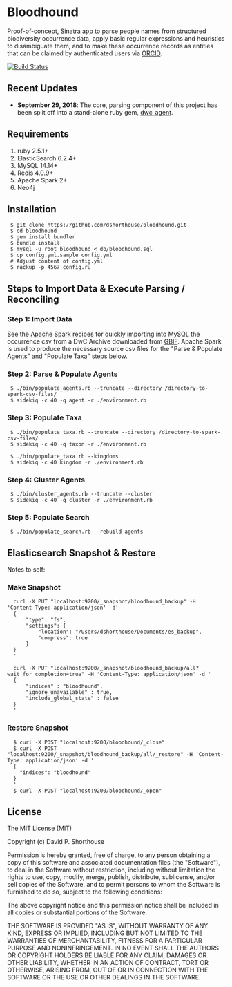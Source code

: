 # Bloodhound
Proof-of-concept, Sinatra app to parse people names from structured biodiversity occurrence data, apply basic regular expressions and heuristics to disambiguate them, and to make these occurrence records as entities that can be claimed by authenticated users via [ORCID](https://orcid.org).

[![Build Status](https://travis-ci.org/dshorthouse/bloodhound.svg?branch=master)](https://travis-ci.org/dshorthouse/bloodhound)

## Recent Updates

- **September 29, 2018**: The core, parsing component of this project has been split off into a stand-alone ruby gem, [dwc_agent](https://rubygems.org/gems/dwc_agent).

## Requirements

1. ruby 2.5.1+
2. ElasticSearch 6.2.4+
3. MySQL 14.14+
4. Redis 4.0.9+
5. Apache Spark 2+
6. Neo4j

## Installation

     $ git clone https://github.com/dshorthouse/bloodhound.git
     $ cd bloodhound
     $ gem install bundler
     $ bundle install
     $ mysql -u root bloodhound < db/bloodhound.sql
     $ cp config.yml.sample config.yml
     # Adjust content of config.yml
     $ rackup -p 4567 config.ru

## Steps to Import Data & Execute Parsing / Reconciling

### Step 1:  Import Data

See the [Apache Spark recipes](spark.md) for quickly importing into MySQL the occurrence csv from a DwC Archive downloaded from [GBIF](https://www.gbif.org). Apache Spark is used to produce the necessary source csv files for the "Parse & Populate Agents" and "Populate Taxa" steps below.

### Step 2:  Parse & Populate Agents

     $ ./bin/populate_agents.rb --truncate --directory /directory-to-spark-csv-files/
     $ sidekiq -c 40 -q agent -r ./environment.rb

### Step 3: Populate Taxa

     $ ./bin/populate_taxa.rb --truncate --directory /directory-to-spark-csv-files/
     $ sidekiq -c 40 -q taxon -r ./environment.rb

     $ ./bin/populate_taxa.rb --kingdoms
     $ sidekiq -c 40 kingdom -r ./environment.rb

### Step 4: Cluster Agents

     $ ./bin/cluster_agents.rb --truncate --cluster
     $ sidekiq -c 40 -q cluster -r ./environment.rb

### Step 5: Populate Search

     $ ./bin/populate_search.rb --rebuild-agents

## Elasticsearch Snapshot & Restore

Notes to self:

### Make Snapshot

      curl -X PUT "localhost:9200/_snapshot/bloodhound_backup" -H 'Content-Type: application/json' -d'
      {
          "type": "fs",
          "settings": {
              "location": "/Users/dshorthouse/Documents/es_backup",
              "compress": true
          }
      }
      '

      curl -X PUT "localhost:9200/_snapshot/bloodhound_backup/all?wait_for_completion=true" -H 'Content-Type: application/json' -d '
      {
          "indices" : "bloodhound",
          "ignore_unavailable" : true,
          "include_global_state" : false
      }
      '

### Restore Snapshot

      $ curl -X POST "localhost:9200/bloodhound/_close"
      $ curl -X POST "localhost:9200/_snapshot/bloodhound_backup/all/_restore" -H 'Content-Type: application/json' -d '
      {
        "indices": "bloodhound"
      }
      '
      $ curl -X POST "localhost:9200/bloodhound/_open"

## License

The MIT License (MIT)

Copyright (c) David P. Shorthouse

Permission is hereby granted, free of charge, to any person obtaining a copy
of this software and associated documentation files (the "Software"), to deal
in the Software without restriction, including without limitation the rights
to use, copy, modify, merge, publish, distribute, sublicense, and/or sell
copies of the Software, and to permit persons to whom the Software is
furnished to do so, subject to the following conditions:

The above copyright notice and this permission notice shall be included in all
copies or substantial portions of the Software.

THE SOFTWARE IS PROVIDED "AS IS", WITHOUT WARRANTY OF ANY KIND, EXPRESS OR
IMPLIED, INCLUDING BUT NOT LIMITED TO THE WARRANTIES OF MERCHANTABILITY,
FITNESS FOR A PARTICULAR PURPOSE AND NONINFRINGEMENT. IN NO EVENT SHALL THE
AUTHORS OR COPYRIGHT HOLDERS BE LIABLE FOR ANY CLAIM, DAMAGES OR OTHER
LIABILITY, WHETHER IN AN ACTION OF CONTRACT, TORT OR OTHERWISE, ARISING FROM,
OUT OF OR IN CONNECTION WITH THE SOFTWARE OR THE USE OR OTHER DEALINGS IN THE
SOFTWARE.